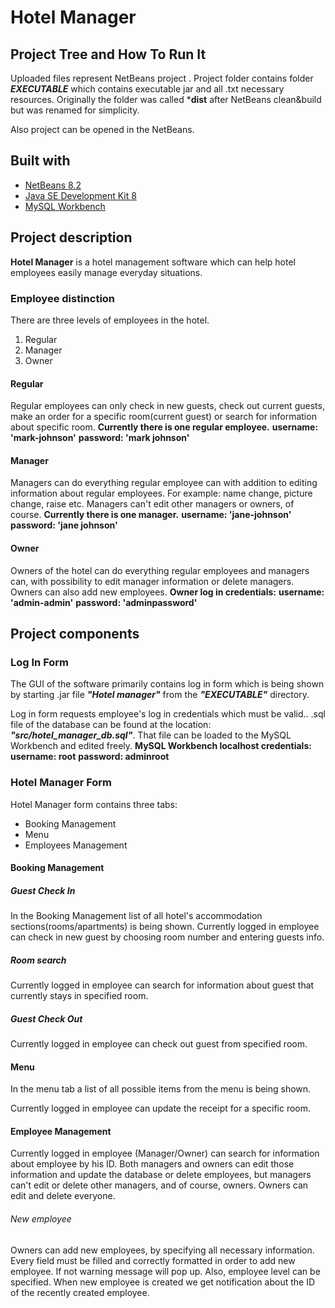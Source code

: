 # Hotel Manager

## Project Tree and How To Run It
Uploaded files represent NetBeans project .
Project folder contains folder ***EXECUTABLE***
which contains executable jar and all .txt
necessary resources. Originally the folder was called
***dist** after NetBeans clean&build but was renamed
for simplicity.

Also project can be opened in the NetBeans.


## Built with
- [NetBeans 8.2](https://netbeans.org/)
- [Java SE Development Kit 8](https://www.oracle.com/technetwork/java/javase/downloads/jdk8-downloads-2133151.html)
- [MySQL Workbench](https://www.mysql.com/products/workbench/)


## Project description
**Hotel Manager** is a hotel management software
which can help hotel employees easily manage
everyday situations.

### Employee distinction
There are three levels of employees in the hotel.
1. Regular
2. Manager
3. Owner

#### Regular
Regular employees can only check in new guests,
check out current guests, make an order for a
specific room(current guest) or search for 
information about specific room. 
**Currently there is one regular employee.**
**username: 'mark-johnson'**
**password: 'mark johnson'**

#### Manager
Managers can do everything regular employee can
with addition to editing information about regular
employees. For example: name change, picture change,
raise etc. Managers can't edit other managers or
owners, of course.
**Currently there is one manager.**
**username: 'jane-johnson'**
**password: 'jane johnson'**

#### Owner
Owners of the hotel can do everything regular employees
and managers can, with possibility to edit manager
information or delete managers. 
Owners can also add new employees. 
**Owner log in credentials:**
**username: 'admin-admin'**
**password: 'adminpassword'**


## Project components

### Log In Form
The GUI of the software primarily contains log in
form which is being shown by starting .jar file
***"Hotel manager"*** from the ***"EXECUTABLE"***
directory.

Log in form requests employee's log in credentials
which must be valid.. 
.sql file of the database can be found at the
location: ***"src/hotel_manager_db.sql"***. That file
can be loaded to the MySQL Workbench and edited freely.
**MySQL Workbench localhost credentials:**
**username: root**
**password: adminroot**

### Hotel Manager Form
Hotel Manager form contains three tabs:
- Booking Management
- Menu
- Employees Management

#### Booking Management
##### Guest Check In
In the Booking Management list of all hotel's 
accommodation sections(rooms/apartments) is being 
shown. 
Currently logged in employee can check in new guest
by choosing room number and entering guests info. 

##### Room search
Currently logged in employee can search for information
about guest that currently stays in specified room.

##### Guest Check Out
Currently logged in employee can check out guest from
specified room.

#### Menu
In the menu tab a list of all possible items from the 
menu is being shown.

Currently logged in employee can update the receipt for a
specific room.

#### Employee Management
Currently logged in employee (Manager/Owner) can search for
information about employee by his ID. Both managers and owners
can edit those information and update the database or delete
employees, but managers can't edit or delete other managers, 
and of course, owners. Owners can edit and delete everyone.

###### New employee
Owners can add new employees, by specifying all necessary information.
Every field must be filled and correctly formatted in order to add 
new employee. If not warning message will pop up. Also, employee level
can be specified. When new employee is created we get notification
about the ID of the recently created employee.
